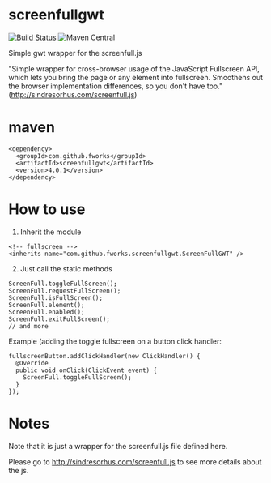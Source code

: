 # screenfullgwt
[![Build Status](https://travis-ci.org/fworks/screenfullgwt.svg?branch=master)](https://travis-ci.org/fworks/screenfullgwt)
![Maven Central](https://img.shields.io/maven-central/v/com.github.fworks/screenfullgwt.svg)

Simple gwt wrapper for the screenfull.js

"Simple wrapper for cross-browser usage of the JavaScript Fullscreen API, which lets you bring the page or any element into fullscreen. Smoothens out the browser implementation differences, so you don't have too." (http://sindresorhus.com/screenfull.js)

# maven

```
<dependency>
  <groupId>com.github.fworks</groupId>
  <artifactId>screenfullgwt</artifactId>
  <version>4.0.1</version>
</dependency>
```

# How to use

1) Inherit the module
```
<!-- fullscreen -->
<inherits name="com.github.fworks.screenfullgwt.ScreenFullGWT" />
```    

2) Just call the static methods
```
ScreenFull.toggleFullScreen();
ScreenFull.requestFullScreen();
ScreenFull.isFullScreen();
ScreenFull.element();
ScreenFull.enabled();
ScreenFull.exitFullScreen();
// and more
```				
        
Example (adding the toggle fullscreen on a button click handler:
```
fullscreenButton.addClickHandler(new ClickHandler() {
  @Override
  public void onClick(ClickEvent event) {
    ScreenFull.toggleFullScreen();
  }
});
```            

# Notes

Note that it is just a wrapper for the screenfull.js file defined here.

Please go to http://sindresorhus.com/screenfull.js to see more details about the js.            

